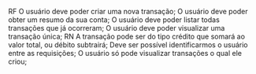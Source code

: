 RF
 O usuário deve poder criar uma nova transação;
 O usuário deve poder obter um resumo da sua conta;
 O usuário deve poder listar todas transações que já ocorreram;
 O usuário deve poder visualizar uma transação única;
RN
 A transação pode ser do tipo crédito que somará ao valor total, ou débito subtrairá;
 Deve ser possível identificarmos o usuário entre as requisições;
 O usuário só pode visualizar transações o qual ele criou;